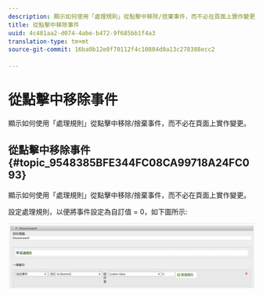 ```yaml
---
description: 顯示如何使用「處理規則」從點擊中移除/捨棄事件，而不必在頁面上實作變更。
title: 從點擊中移除事件
uuid: 4c481aa2-d074-4abe-b472-9f685bb1f4a3
translation-type: tm+mt
source-git-commit: 16ba0b12e0f70112f4c10804d0a13c278388ecc2

---
```



# 從點擊中移除事件

顯示如何使用「處理規則」從點擊中移除/捨棄事件，而不必在頁面上實作變更。

## 從點擊中移除事件 {#topic_9548385BFE344FC08CA99718A24FC093}

顯示如何使用「處理規則」從點擊中移除/捨棄事件，而不必在頁面上實作變更。

設定處理規則，以便將事件設定為自訂值 = 0，如下圖所示:

![](assets/remove_event.png)

